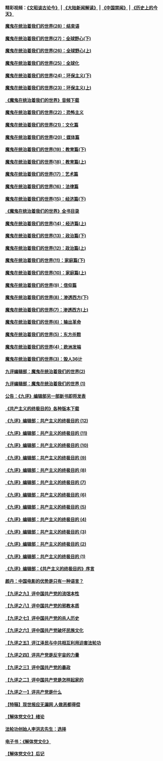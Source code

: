 #### 精彩视频：[《文昭谈古论今》](https://github.com/gfw-breaker/wenzhao/blob/master/README.md?t=01131530) | [《大陆新闻解读》](https://github.com/gfw-breaker/ntdtv-comedy/blob/master/README.md?t=01131530) | [《中国禁闻》](https://github.com/gfw-breaker/ntdtv-news/blob/master/README.md?t=01131530) | [《历史上的今天》](https://github.com/gfw-breaker/today-in-history/blob/master/README.md?t=01131530) 

#### [魔鬼在统治着我们的世界(28)：结束语](../pages/nsc422/n10936246.md?t=01131530) 

#### [魔鬼在统治着我们的世界(27)：全球野心(下)](../pages/nsc422/n10928319.md?t=01131530) 

#### [魔鬼在统治着我们的世界(26)：全球野心(上)](../pages/nsc422/n10900318.md?t=01131530) 

#### [魔鬼在统治着我们的世界(25)：全球化](../pages/nsc422/n10788205.md?t=01131530) 

#### [魔鬼在统治着我们的世界(24)：环保主义(下)](../pages/nsc422/n10695307.md?t=01131530) 

#### [魔鬼在统治着我们的世界(23)：环保主义(上)](../pages/nsc422/n10688613.md?t=01131530) 

#### [《魔鬼在统治着我们的世界》音频下载](../pages/nsc422/n10635553.md?t=01131530) 

#### [魔鬼在统治着我们的世界(22)：恐怖主义](../pages/nsc422/n10614727.md?t=01131530) 

#### [魔鬼在统治着我们的世界(21)：文化篇](../pages/nsc422/n10597706.md?t=01131530) 

#### [魔鬼在统治着我们的世界(20)：媒体篇](../pages/nsc422/n10586579.md?t=01131530) 

#### [魔鬼在统治着我们的世界(19)：教育篇(下)](../pages/nsc422/n10564808.md?t=01131530) 

#### [魔鬼在统治着我们的世界(18)：教育篇(上)](../pages/nsc422/n10526970.md?t=01131530) 

#### [魔鬼在统治着我们的世界(17)：艺术篇](../pages/nsc422/n10499093.md?t=01131530) 

#### [魔鬼在统治着我们的世界(16)：法律篇](../pages/nsc422/n10485969.md?t=01131530) 

#### [魔鬼在统治着我们的世界(15)：经济篇(下)](../pages/nsc422/n10469975.md?t=01131530) 

#### [《魔鬼在统治着我们的世界》全书目录](../pages/nsc422/n10464261.md?t=01131530) 

#### [魔鬼在统治着我们的世界(14)：经济篇(上)](../pages/nsc422/n10457370.md?t=01131530) 

#### [魔鬼在统治着我们的世界(13)：政治篇(下)](../pages/nsc422/n10448270.md?t=01131530) 

#### [魔鬼在统治着我们的世界(12)：政治篇(上)](../pages/nsc422/n10444576.md?t=01131530) 

#### [魔鬼在统治着我们的世界(11)：家庭篇(下)](../pages/nsc422/n10440961.md?t=01131530) 

#### [魔鬼在统治着我们的世界(10)：家庭篇(上)](../pages/nsc422/n10435448.md?t=01131530) 

#### [魔鬼在统治着我们的世界(9)：信仰篇](../pages/nsc422/n10432159.md?t=01131530) 

#### [魔鬼在统治着我们的世界(8)：渗透西方(下)](../pages/nsc422/n10429603.md?t=01131530) 

#### [魔鬼在统治着我们的世界(7)：渗透西方(上)](../pages/nsc422/n10426013.md?t=01131530) 

#### [魔鬼在统治着我们的世界(6)：输出革命](../pages/nsc422/n10421536.md?t=01131530) 

#### [魔鬼在统治着我们的世界(5)：东方杀戮](../pages/nsc422/n10417707.md?t=01131530) 

#### [魔鬼在统治着我们的世界(4)：欧洲发端](../pages/nsc422/n10414890.md?t=01131530) 

#### [魔鬼在统治着我们的世界(3)：毁人36计](../pages/nsc422/n10411583.md?t=01131530) 

#### [九评编辑部：魔鬼在统治着我们的世界(2)](../pages/nsc422/n10410036.md?t=01131530) 

#### [九评编辑部：魔鬼在统治着我们的世界 (1)](../pages/nsc422/n10406825.md?t=01131530) 

#### [公告：《九评》编辑部另一部新书即将发表](../pages/nsc422/n10405104.md?t=01131530) 

#### [《共产主义的终极目的》各种版本下载](../pages/nsc422/n10022138.md?t=01131530) 

#### [《九评》编辑部：共产主义的终极目的 (12)](../pages/nsc422/n9933272.md?t=01131530) 

#### [《九评》编辑部：共产主义的终极目的 (11)](../pages/nsc422/n9924973.md?t=01131530) 

#### [《九评》编辑部：共产主义的终极目的 (10)](../pages/nsc422/n9920883.md?t=01131530) 

#### [《九评》编辑部：共产主义的终极目的 (9)](../pages/nsc422/n9916363.md?t=01131530) 

#### [《九评》编辑部：共产主义的终极目的 (8)](../pages/nsc422/n9912488.md?t=01131530) 

#### [《九评》编辑部：共产主义的终极目的 (7)](../pages/nsc422/n9901176.md?t=01131530) 

#### [《九评》编辑部：共产主义的终极目的 (6)](../pages/nsc422/n9899359.md?t=01131530) 

#### [《九评》编辑部：共产主义的终极目的 (5)](../pages/nsc422/n9893174.md?t=01131530) 

#### [《九评》编辑部：共产主义的终极目的 (4)](../pages/nsc422/n9891246.md?t=01131530) 

#### [《九评》编辑部：共产主义的终极目的 (3)](../pages/nsc422/n9879879.md?t=01131530) 

#### [《九评》编辑部：共产主义的终极目的 (2)](../pages/nsc422/n9876205.md?t=01131530) 

#### [《九评》编辑部：共产主义的终极目的 (1)](../pages/nsc422/n9865857.md?t=01131530) 

#### [《九评》编辑部：《共产主义的终极目的》序言](../pages/nsc422/n9862666.md?t=01131530) 

#### [颜丹：中国电影的优势是只有一种语言？](../pages/nsc422/n9583062.md?t=01131530) 

#### [【九评之九】评中国共产党的流氓本性](../pages/nsc422/n737542.md?t=01131530) 

#### [【九评之八】评中国共产党的邪教本质](../pages/nsc422/n735942.md?t=01131530) 

#### [【九评之七】评中国共产党的杀人历史](../pages/nsc422/n733806.md?t=01131530) 

#### [【九评之六】评中国共产党破坏民族文化](../pages/nsc422/n731667.md?t=01131530) 

#### [【九评之五】评江泽民与中共相互利用迫害法轮功](../pages/nsc422/n730058.md?t=01131530) 

#### [【九评之四】评共产党是反宇宙的力量](../pages/nsc422/n727814.md?t=01131530) 

#### [【九评之三】评中国共产党的暴政](../pages/nsc422/n725597.md?t=01131530) 

#### [【九评之二】评中国共产党是怎样起家的](../pages/nsc422/n723946.md?t=01131530) 

#### [【九评之一】评共产党是什么](../pages/nsc422/n722529.md?t=01131530) 

#### [【特稿】现世报应无漏网 人做恶都得偿](../pages/nsc422/n4215167.md?t=01131530) 

#### [【解体党文化】绪论](../pages/nsc422/n1449356.md?t=01131530) 

#### [法轮功创始人李洪志先生：选择](../pages/nsc422/n3580738.md?t=01131530) 

#### [电子书：《解体党文化》](../pages/nsc422/n1573484.md?t=01131530) 

#### [【解体党文化】后记](../pages/nsc422/n1531999.md?t=01131530) 

